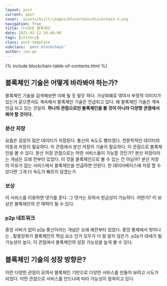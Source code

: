 ```yaml
---
layout: post
current: post
cover:  assets/built/images/blockchain/blockchain-3.png
navigation: True
title: 다시한번 블록체인 
date: 2021-02-12 10:40:00
tags: [itstory]
class: post-template
subclass: 'post blockchain'
author: joo-pe
---
```


{% include blockchain-table-of-contents.html %}

## 블록체인 기술은 어떻게 바라봐야 하는가?

블록체인 기술을 검색해보면 이해 될 듯 말듯 하다.
가상화폐로 엮여서 부정적 이미지가 있는거 같으면서도 계속해서 블록체인 기술은 언급되고 있다.
왜 블록체인 기술은 계속 언급 되고 있는 것일까.
**하나의 관점으로만 블록체인을 볼 것이 아니라 다양항 관점에서 봐야 할 것이다.**

### 분산 저장

요즘은 굉장히 많은 데이터가 저장된다. 통신의 속도도 빨라졌다. 천문학적인 데이터의 이동과 저장이 필요하다.
이 관점에서 분산 저장의 기술이 필요하다. 이 관점으로 블록체인을 볼 수 있다.
분산 저장 관점으로는 어떤 서비스들이 가능할 것인가? 분산 저장이라는 개념은 오래 전부터 있었다. 
이 것을 블록체인으로 볼 수 있는 건 아닐까? 분산 저장의 이유가 없는 서비스에서 블록체인을 언급하면 안된다.
한 데이터베이스에 저장 할 수 있다면 그게 더 속도가 빠르지 않겠는가

### 보상

이 서비스를 이용하면 댓가를 준다. 그 댓가는 모여서 현금성이 가능하다.
어떤가? 이 보상은 블록체인의 큰 매력이 될 수 있다.

### p2p 네트워크

중앙 서버가 없이 p2p 통신이라는 개념은 오래 예전부터 있었다.
중앙 통제에서 벗어나는 , 탈중앙화가 블록체인의 핵심 요소 인거 모두가 다 잘 알지 않은가.
p2p가 대세가 될 가능성이 높다. 이 관점에서 블록체인의 성장 가능성을 높게 볼 수 있다.

## 블록체인 기술의 성장 방향은?

이런 다양한 관점이 모여서 블록체인 기반으로 다양한 서비스를 만들어 보려고 시도가 되었다.
어떤 관점으로 서비스를 만드냐에 따라 가능성이 점쳐지고 있다.





